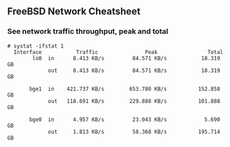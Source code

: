 FreeBSD Network Cheatsheet
---

### See network traffic throughput, peak and total
    # systat -ifstat 1
      Interface           Traffic               Peak                Total
            lo0  in      8.413 KB/s         84.571 KB/s           18.319 GB
                 out     8.413 KB/s         84.571 KB/s           18.319 GB

           bge1  in    421.737 KB/s        653.780 KB/s          152.858 GB
                 out   118.691 KB/s        229.888 KB/s          101.888 GB

           bge0  in      4.957 KB/s         23.043 KB/s            5.690 GB
                 out     1.813 KB/s         58.368 KB/s          195.714 GB
    
    
    
    
